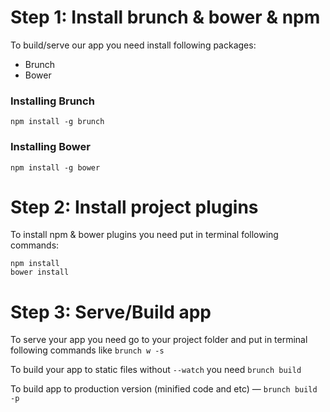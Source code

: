 # Step 1: Install brunch & bower & npm

To build/serve our app you need install following packages:

- Brunch
- Bower


### Installing Brunch
`
npm install -g brunch
`
### Installing Bower

`npm install -g bower`

# Step 2: Install project plugins
To install npm & bower plugins you need put in terminal following commands:
```
npm install
bower install
```
# Step 3: Serve/Build app

To serve your app you need go to your project folder and put in terminal following commands like `brunch w -s` 

To build your app to static files without `--watch` you need `brunch build`

To build app to production version (minified code and etc) — `brunch build -p`